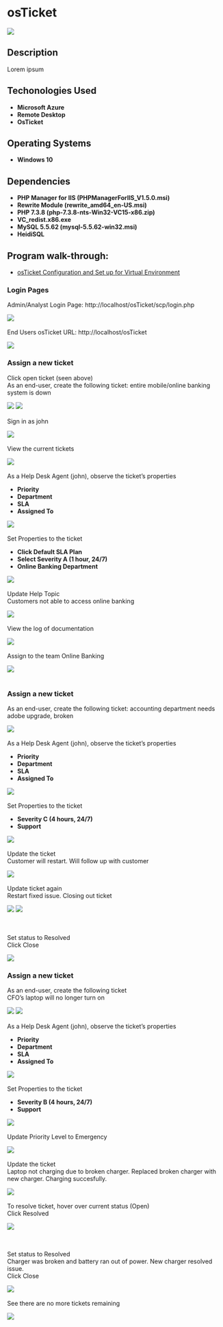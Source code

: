 <h1>osTicket</h1>

![](https://github.com/rbrianshutt/osticket/blob/main/osTicket/osticket-logo1.png)


<h2>Description</h2>
Lorem ipsum
<br />

<h2>Techonologies Used</h2>

- <b>Microsoft Azure</b> 
- <b>Remote Desktop</b>
- <b>OsTicket</b>

<h2>Operating Systems</h2>

- <b>Windows 10 </b> 

<h2>Dependencies</h2>

- <b>PHP Manager for IIS (PHPManagerForIIS_V1.5.0.msi)</b> 
- <b>Rewrite Module (rewrite_amd64_en-US.msi)</b>
- <b>PHP 7.3.8 (php-7.3.8-nts-Win32-VC15-x86.zip)</b> 
- <b>VC_redist.x86.exe</b>
- <b>MySQL 5.5.62 (mysql-5.5.62-win32.msi)</b> 
- <b>HeidiSQL</b>

<h2>Program walk-through:</h2>

- [osTicket Configuration and Set up for Virtual Environment](https://github.com/rbrianshutt/osticket_configuration) 

<h3>Login Pages</h3>

Admin/Analyst Login Page: http://localhost/osTicket/scp/login.php  <br/>

![](https://github.com/rbrianshutt/osticket/blob/main/osTicket/3%20osTicket%20login.PNG)
<br />
<br />
End Users osTicket URL: http://localhost/osTicket <br/>

![](https://github.com/rbrianshutt/osticket/blob/main/osTicket/3.1.support%20center.PNG)
<br />

<h3>Assign a new ticket</h3>

Click open ticket (seen above) <br/>
As an end-user, create the following ticket: entire mobile/online banking system is down <br/>
 
![](https://github.com/rbrianshutt/osticket/blob/main/osTicket/13.1%20create%20ticket.PNG)
![](https://github.com/rbrianshutt/osticket/blob/main/osTicket/13.2ticket%20created.PNG)
<br />
<br />
Sign in as john  <br/>

![](https://github.com/rbrianshutt/osticket/blob/main/osTicket/13.3john%20login.PNG)
<br/>
<br/>
View the current tickets <br/>

![](https://github.com/rbrianshutt/osticket/blob/main/osTicket/13.4%20tickets.PNG)
<br/>
<br/>
As a Help Desk Agent (john), observe the ticket’s properties <br/>

- <b>Priority</b> 
- <b>Department</b>
- <b>SLA</b>
- <b>Assigned To</b>

![](https://github.com/rbrianshutt/osticket/blob/main/osTicket/13.5observe%20ticket%20properties.PNG)
<br />
<br />
Set Properties to the ticket<br/>
- <b>Click Default SLA Plan</b> 
- <b>Select Severity A (1 hour, 24/7)</b>
- <b>Online Banking Department</b>

![](https://github.com/rbrianshutt/osticket/blob/main/osTicket/13.6update%20sla.PNG)
<br />
<br />
Update Help Topic  <br/>
Customers not able to access online banking <br/>

![](https://github.com/rbrianshutt/osticket/blob/main/osTicket/13.7update%20help%20topic.PNG)
<br />
<br />
View the log of documentation <br/>

![](https://github.com/rbrianshutt/osticket/blob/main/osTicket/13.8view%20log%20of%20documentation.PNG)
<br />
<br />
Assign to the team Online Banking <br/>

![](https://github.com/rbrianshutt/osticket/blob/main/osTicket/13.9assign%20to%20a%20team.PNG)
<br />
<br />

<h3>Assign a new ticket</h3>

As an end-user, create the following ticket: accounting department needs adobe upgrade, broken <br/>

![](https://github.com/rbrianshutt/osticket/blob/main/osTicket/14.1create%20ticket.PNG)
<br />
<br />
As a Help Desk Agent (john), observe the ticket’s properties <br/>

- <b>Priority</b> 
- <b>Department</b>
- <b>SLA</b>
- <b>Assigned To</b>

![](https://github.com/rbrianshutt/osticket/blob/main/osTicket/14.2view%20ticket%20as%20john.PNG)
<br />
<br />
Set Properties to the ticket <br/>

- <b>Severity C (4 hours, 24/7)</b> 
- <b>Support</b>

![](https://github.com/rbrianshutt/osticket/blob/main/osTicket/14.3update%20sla.PNG)
<br />
<br />
Update the ticket  <br/>
Customer will restart.  Will follow up with customer  <br/>

![](https://github.com/rbrianshutt/osticket/blob/main/osTicket/14.4update%20ticket.PNG)
<br />
<br />
Update ticket again  <br/>
Restart fixed issue.  Closing out ticket <br/>

![](https://github.com/rbrianshutt/osticket/blob/main/osTicket/14.5update%20ticket%20again.PNG)
![](https://github.com/rbrianshutt/osticket/blob/main/osTicket/14.6resolve%20ticket.PNG)

<br />
<br />
Set status to Resolved  <br/>
Click Close  <br/>

![](https://github.com/rbrianshutt/osticket/blob/main/osTicket/14.7close%20ticket.PNG)
<br />

<h3>Assign a new ticket</h3>

As an end-user, create the following ticket  <br/>
CFO’s laptop will no longer turn on <br/>

![](https://github.com/rbrianshutt/osticket/blob/main/osTicket/15.1create%20ticket.PNG)
![](https://github.com/rbrianshutt/osticket/blob/main/osTicket/15.2view%20ticket.PNG)
<br />
<br />
As a Help Desk Agent (john), observe the ticket’s properties <br/>

- <b>Priority</b> 
- <b>Department</b>
- <b>SLA</b>
- <b>Assigned To</b>

![](https://github.com/rbrianshutt/osticket/blob/main/osTicket/15.3view%20ticket%20properties.PNG)
<br />
<br />
Set Properties to the ticket  <br/>

- <b>Severity B (4 hours, 24/7)</b> 
- <b>Support</b>

![](https://github.com/rbrianshutt/osticket/blob/main/osTicket/15.4sla.PNG)
<br />
<br />
Update Priority Level to Emergency  <br/>

![](https://github.com/rbrianshutt/osticket/blob/main/osTicket/15.5priority.PNG)
<br />
<br />
Update the ticket  <br/>
Laptop not charging due to broken charger. Replaced broken charger with new charger.  Charging succesfully.

![](https://github.com/rbrianshutt/osticket/blob/main/osTicket/15.7update%20ticket.PNG)
<br />
<br />
To resolve ticket, hover over current status (Open) <br/>
Click Resolved <br/>

![](https://github.com/rbrianshutt/osticket/blob/main/osTicket/15.8resolve%20ticket.PNG)

<br />
<br />
Set status to Resolved <br/>
Charger was broken and battery ran out of power. New charger resolved issue. <br/>
Click Close <br/>

![](https://github.com/rbrianshutt/osticket/blob/main/osTicket/15.9close%20ticket.PNG)
<br />
<br />
See there are no more tickets remaining <br/>

![](https://github.com/rbrianshutt/osticket/blob/main/osTicket/15.10%20no%20tickets.PNG)
<br />
<br />




